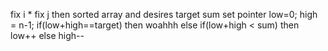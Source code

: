 fix i *
fix j
then sorted array and desires target sum
set pointer low=0;
high = n-1;
if(low+high==target) then woahhh
else if(low+high < sum) then low++
else high--